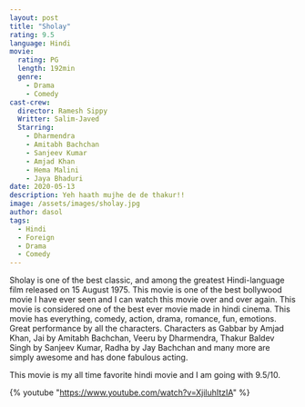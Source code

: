 ```yaml
---
layout: post
title: "Sholay"
rating: 9.5
language: Hindi
movie:
  rating: PG
  length: 192min
  genre: 
    - Drama
    - Comedy
cast-crew:
  director: Ramesh Sippy
  Writter: Salim-Javed
  Starring:
    - Dharmendra
    - Amitabh Bachchan
    - Sanjeev Kumar
    - Amjad Khan
    - Hema Malini
    - Jaya Bhaduri
date: 2020-05-13
description: Yeh haath mujhe de de thakur!!
image: /assets/images/sholay.jpg
author: dasol
tags:
  - Hindi
  - Foreign
  - Drama
  - Comedy
---
```

Sholay is one of the best classic, and among the greatest Hindi-language film released on 15 August 1975. This movie is one of the best bollywood movie I have ever seen and I can watch this movie over and over again. This movie is considered one of the best ever movie made in hindi cinema. This movie has everything, comedy, action, drama, romance, fun, emotions. Great performance by all the characters. Characters as Gabbar by Amjad Khan, Jai by Amitabh Bachchan, Veeru by Dharmendra, Thakur Baldev Singh by Sanjeev Kumar, Radha by Jay Bachchan and many more are simply awesome and has done fabulous acting. 

This movie is my all time favorite hindi movie and I am going with 9.5/10.

{% youtube "https://www.youtube.com/watch?v=XjiluhItzIA" %}
